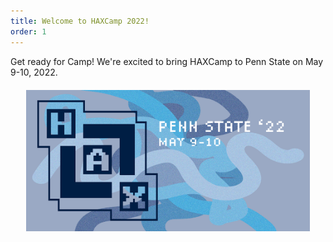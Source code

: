 ```yaml
---
title: Welcome to HAXCamp 2022!
order: 1
---
```

Get ready for Camp! We're excited to bring HAXCamp to Penn State on May 9-10, 2022.
<br>
<img alt="Advertisement poster for HAXCamp 2022" src="assets/haxBanner-01.png" style="display: block; margin-left: auto; margin-right: auto; margin-top: 20px; width: 90%; max-width: 1200px;">
